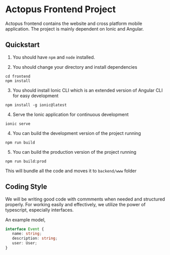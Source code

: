 
# Actopus Frontend Project
Actopus frontend contains the website and cross platform mobile application. The project is mainly dependent on Ionic and Angular.

## Quickstart

1. You should have `npm` and `node` installed.

2. You should change your directory and install dependencies

```
cd frontend
npm install
```

3. You should install Ionic CLI which is an extended version of Angular CLI for easy development

```
npm install -g ionic@latest
```

4. Serve the Ionic application for continuous development


```
ionic serve
```

4. You can build the development version of the project running

```
npm run build
```

5. You can build the production version of the project running

```
npm run build:prod
```

This will bundle all the code and moves it to `backend/www` folder

## Coding Style
We will be writing good code with commments when needed and structured properly.
For working easily and effectively, we utilize the power of typescript, especially interfaces.

 An example model,

 ``` ts
 interface Event {
    name: string;
    description: string;
    user: User;
 }
 ```
